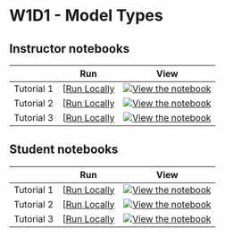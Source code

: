 # W1D1 - Model Types

## Instructor notebooks

|   | Run | View |
| - | --- | ---- |
| Tutorial 1 | [[Run Locally](https://github.com/erlichlab/course-content/blob/master/running-locally.md) | [![View the notebook](https://img.shields.io/badge/render-nbviewer-orange.svg)](https://nbviewer.jupyter.org/github/erlichlab/course-content/blob/master/tutorials/W1D1_ModelTypes/W1D1_Tutorial1.ipynb) |
| Tutorial 2 | [[Run Locally](https://github.com/erlichlab/course-content/blob/master/running-locally.md) | [![View the notebook](https://img.shields.io/badge/render-nbviewer-orange.svg)](https://nbviewer.jupyter.org/github/erlichlab/course-content/blob/master/tutorials/W1D1_ModelTypes/W1D1_Tutorial2.ipynb) |
| Tutorial 3 | [[Run Locally](https://github.com/erlichlab/course-content/blob/master/running-locally.md) | [![View the notebook](https://img.shields.io/badge/render-nbviewer-orange.svg)](https://nbviewer.jupyter.org/github/erlichlab/course-content/blob/master/tutorials/W1D1_ModelTypes/W1D1_Tutorial3.ipynb) |


## Student notebooks

|   | Run | View |
| - | --- | ---- |
| Tutorial 1 | [[Run Locally](https://github.com/erlichlab/course-content/blob/master/running-locally.md) | [![View the notebook](https://img.shields.io/badge/render-nbviewer-orange.svg)](https://nbviewer.jupyter.org/github/erlichlab/course-content/blob/master/tutorials/W1D1_ModelTypes/student/W1D1_Tutorial1.ipynb) |
| Tutorial 2 | [[Run Locally](https://github.com/erlichlab/course-content/blob/master/running-locally.md) | [![View the notebook](https://img.shields.io/badge/render-nbviewer-orange.svg)](https://nbviewer.jupyter.org/github/erlichlab/course-content/blob/master/tutorials/W1D1_ModelTypes/student/W1D1_Tutorial2.ipynb) |
| Tutorial 3 | [[Run Locally](https://github.com/erlichlab/course-content/blob/master/running-locally.md) | [![View the notebook](https://img.shields.io/badge/render-nbviewer-orange.svg)](https://nbviewer.jupyter.org/github/erlichlab/course-content/blob/master/tutorials/W1D1_ModelTypes/student/W1D1_Tutorial3.ipynb) |

